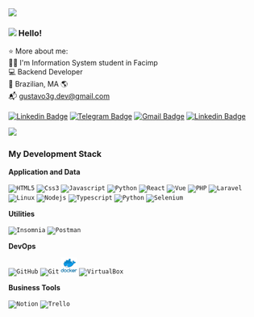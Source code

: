 <p>
  <a href="https://github.com/anuraghazra/github-readme-stats">
    <img
      align="center"
      src="https://github-readme-stats.vercel.app/api/top-langs/?username=gustavo3g&count_private=true&layout=compact&theme=dark&custom_title=Linguagens%20Mais%20Usadas"
    />
  </a>
</p>

### <img src="https://media.giphy.com/media/hvRJCLFzcasrR4ia7z/giphy.gif" width="30px" style="width:30px; heigth:30px"> Hello!
⭐ More about me: <br>
  👨‍🎓 I'm Information System student in Facimp <br>
  💻 Backend Developer <br>
  🏡 Brazilian, MA 🌎 <br>
  📬 gustavo3g.dev@gmail.com <br>
<br>
[![Linkedin Badge](https://img.shields.io/badge/-Instagram-purple?style=flat-square&logo=Instagram&logoColor=white&link=https://www.instagram.com/gutzbs/)](https://www.instagram.com/gutzbs/)
[![Telegram Badge](https://img.shields.io/badge/-Telegram-1ca0f1?style=flat-square&labelColor=1ca0f1&logo=telegram&logoColor=white&link=https://t.me/gutzbs/)](https://t.me/gutzbs/)
[![Gmail Badge](https://img.shields.io/badge/-Gmail-c14438?style=flat-square&logo=Gmail&logoColor=white&link=mailto:contato.gurustavo@gmail.com)](mailto:gustavo3g.dev@gmail.com)
[![Linkedin Badge](https://img.shields.io/badge/-Gustavo-6633cc?style=flat-square&logo=Linkedin&logoColor=white&link=https://www.linkedin.com/in/gustavo3g)](https://www.linkedin.com/in/gustavo3g/) 

![](https://komarev.com/ghpvc/?username=gustavo3g&color=blue&style=plastic&label=Visualiza%C3%A7%C3%B5es)
### My Development Stack

**Application and Data**
<br/>

<code><img height="32" src="https://upload.wikimedia.org/wikipedia/commons/thumb/3/38/HTML5_Badge.svg/600px-HTML5_Badge.svg.png" alt="HTML5"/></code>
<code><img height="32" src="https://cdn.iconscout.com/icon/free/png-512/css3-9-1175237.png" alt="Css3"/></code>
<code><img height="32" src="https://tadeuesteves.files.wordpress.com/2014/01/javascript-logo.png" alt="Javascript"/></code>
<code><img height="32" src="https://upload.wikimedia.org/wikipedia/commons/thumb/b/b2/Bootstrap_logo.svg/1200px-Bootstrap_logo.svg.png" alt="Python" /></code>
<code><img height="32" src="https://cdn4.iconfinder.com/data/icons/logos-3/600/React.js_logo-512.png" alt="React" /></code>
<code><img height="32" src="https://i.imgur.com/D5n4Qnh.png" alt="Vue"/></code>
<code><img height="32" src="https://upload.wikimedia.org/wikipedia/commons/2/27/PHP-logo.svg" alt="PHP" width="50"/></code>
<code><img height="32" src="https://upload.wikimedia.org/wikipedia/commons/thumb/9/9a/Laravel.svg/1200px-Laravel.svg.png" alt="Laravel"/></code>
<code><img height="32" src="https://upload.wikimedia.org/wikipedia/commons/thumb/3/35/Tux.svg/1200px-Tux.svg.png" alt="Linux"/></code>
<code><img height="32" src="https://cdn.iconscout.com/icon/free/png-256/node-js-1174925.png" alt="Nodejs"/></code>
<code><img height="32" src="https://miro.medium.com/max/816/1*mn6bOs7s6Qbao15PMNRyOA.png" alt="Typescript"/></code>
<code><img height="32" src="https://upload.wikimedia.org/wikipedia/commons/thumb/c/c3/Python-logo-notext.svg/768px-Python-logo-notext.svg.png" alt="Python" /></code>
<code><img height="32" src="https://upload.wikimedia.org/wikipedia/commons/thumb/d/d5/Selenium_Logo.png/1200px-Selenium_Logo.png" alt="Selenium" /></code>

**Utilities**

<code><img height="32" src="https://dashboard.snapcraft.io/site_media/appmedia/2018/04/twitter-card-icon.png" alt="Insomnia"/></code>
<code><img height="32" src="https://user-images.githubusercontent.com/2676579/34940598-17cc20f0-f9be-11e7-8c6d-f0190d502d64.png" alt="Postman"/></code>

**DevOps**

<code><img height="32" src="https://cdn3.iconfinder.com/data/icons/inficons/512/github.png" alt="GitHub"/></code>
<code><img height="32" src="https://git-scm.com/images/logos/downloads/Git-Icon-1788C.png" alt="Git"/></code>
<code><img height="32" src="https://raw.githubusercontent.com/github/explore/80688e429a7d4ef2fca1e82350fe8e3517d3494d/topics/docker/docker.png" alt="Docker"/></code>
<code><img height="32" src="https://trickdroid.org/wp-content/uploads/2019/12/Conhecendo-o-VirtualBox-definicao-funcoes-pontos-fortes-e-pontos-fracos.png" alt="VirtualBox"/></code>

**Business Tools**

<code><img height="32" src="https://cdn.iconscout.com/icon/free/png-512/notion-1693557-1442598.png" alt="Notion"/></code>
<code><img height="32" src="https://cdn.iconscout.com/icon/free/png-512/trello-6-569395.png" alt="Trello"/></code>

<!--
**Gustavo3g/Gustavo3g** is a ✨ _special_ ✨ repository because its `README.md` (this file) appears on your GitHub profile.
